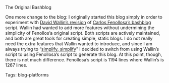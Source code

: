 The Original Bashblog

One more change to the blog: I originally started this blog simply in order to experiment with [David Wallin’s revision][wallin] of [Carlos Fenollosa’s bashblog][fenollosa] script. Wallin had wanted to add more features without undermining the simplicity of Fenollos’a original script. Both scripts are actively maintained, and both are great tools for creating simple, static blogs. I do not really need the extra features that Wallin wanted to introduce, and since I am always trying to “[simplify, simplify][simplify]” I decided to switch from using Wallin’s script to using Fenollosa’s script to generate this blog. At this point, though, there is not much difference. Fenollosa’s script is 1194 lines where Wallin’s is 1267 lines.

[fenollosa]: https://github.com/cfenollosa/bashblog
[simplify]: https://en.wikipedia.org/wiki/Walden
[wallin]: https://github.com/dvwallin/bashblog-ng

Tags: blog-platforms
